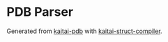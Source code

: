 # PDB Parser

Generated from [kaitai-pdb](https://github.com/smx-smx/kaitai-pdb)
with [kaitai-struct-compiler](https://github.com/nefarius/docker-kaitai-struct-compiler).
